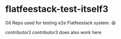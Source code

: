 # flatfeestack-test-itself3
Git Repo used for testing e2e Flatfeestack system. 😃

contributor2
contributor3 does also work here

